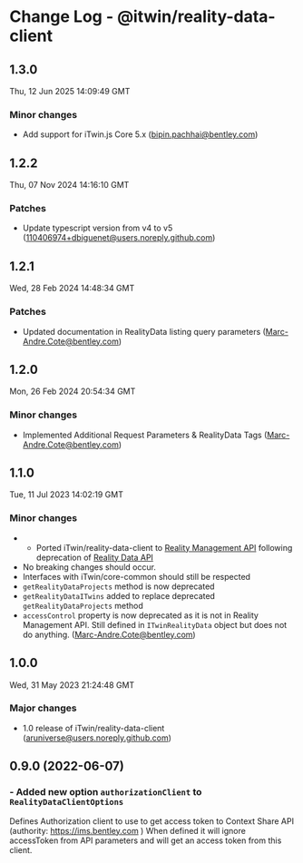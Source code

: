 # Change Log - @itwin/reality-data-client

<!-- This log was last generated on Thu, 12 Jun 2025 14:09:49 GMT and should not be manually modified. -->

<!-- Start content -->

## 1.3.0

Thu, 12 Jun 2025 14:09:49 GMT

### Minor changes

- Add support for iTwin.js Core 5.x (bipin.pachhai@bentley.com)

## 1.2.2

Thu, 07 Nov 2024 14:16:10 GMT

### Patches

- Update typescript version from v4 to v5 (110406974+dbiguenet@users.noreply.github.com)

## 1.2.1

Wed, 28 Feb 2024 14:48:34 GMT

### Patches

- Updated documentation in RealityData listing query parameters (Marc-Andre.Cote@bentley.com)

## 1.2.0

Mon, 26 Feb 2024 20:54:34 GMT

### Minor changes

- Implemented Additional Request Parameters & RealityData Tags (Marc-Andre.Cote@bentley.com)

## 1.1.0

Tue, 11 Jul 2023 14:02:19 GMT

### Minor changes

- - Ported iTwin/reality-data-client to [Reality Management API](https://developer.bentley.com/apis/reality-management/) following deprecation of [Reality Data API](https://developer.bentley.com/apis/reality-data/) 
- No breaking changes should occur.
- Interfaces with iTwin/core-common should still be respected
- `getRealityDataProjects` method is now deprecated
- `getRealityDataITwins` added to replace deprecated `getRealityDataProjects` method
- `accessControl` property is now deprecated as it is not in Reality Management API. Still defined in `ITwinRealityData` object but does not do anything. (Marc-Andre.Cote@bentley.com)

## 1.0.0

Wed, 31 May 2023 21:24:48 GMT

### Major changes

- 1.0 release of iTwin/reality-data-client (aruniverse@users.noreply.github.com)

## 0.9.0 (2022-06-07)

### - Added new option `authorizationClient` to `RealityDataClientOptions`

Defines Authorization client to use to get access token to Context Share API (authority: <https://ims.bentley.com> )
When defined it will ignore accessToken from API parameters and will get an access token from this client.
